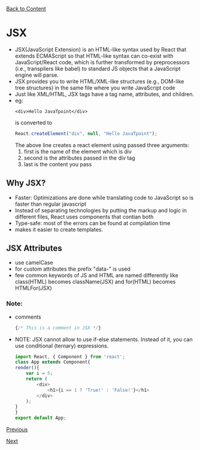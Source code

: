 [Back to Content](../README.md)

# JSX
- JSX(JavaScript Extension) is an HTML-like syntax used by React that extends ECMAScript so that HTML-like syntax can co-exist with JavaScript/React code, which is further transformed by preprocessors (i.e., transpilers like babel) to standard JS objects that a JavaScript engine will parse.
- JSX provides you to write HTML/XML-like structures (e.g., DOM-like tree structures) in the same file where you write JavaScript code
- Just like XML/HTML, JSX tags have a tag name, attributes, and children.
- eg:
    ```JSX
    <div>Hello JavaTpoint</div>  
    ```
    is converted to
    ```javascript
    React.createElement("div", null, "Hello JavaTpoint");  
    ```
    The above line creates a react element using passed three arguments:
    1. first is the name of the element which is div
    2. second is the attributes passed in the div tag 
    3. last is the content you pass

## Why JSX?
- Faster: Optimizations are done while translating code to JavaScript so is faster than regular javascript
- Instead of separating technologies by putting the markup and logic in different files, React uses components that contian both
- Type-safe: most of the errors can be found at compilation time
- makes it easier to create templates.

## JSX Attributes
- use camelCase
- for custom attributes the prefix "data-" is used
- few common keywords of JS and HTML are named differently like class(HTML) becomes className(JSX) and for(HTML) becomes HTMLFor(JSX)


### Note:
- comments
    ```Javascript
    {/* This is a comment in JSX */}   
    ```
- NOTE: JSX cannot allow to use if-else statements. Instead of it, you can use conditional (ternary) expressions.
    ```javascript
    import React, { Component } from 'react';  
    class App extends Component{  
    render(){  
        var i = 5;  
        return (  
            <div>  
                <h1>{i == 1 ? 'True!' : 'False!'}</h1>  
            </div>  
        );  
    }  
    }  
    export default App; 
    ```

[Previous](../Create_React_App/README.md)
<br>

[Next](../Components/README.md)